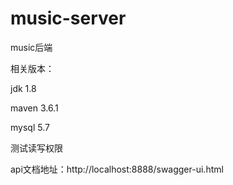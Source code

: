 # music-server
music后端

相关版本：

jdk 1.8

maven 3.6.1

mysql 5.7

测试读写权限

api文档地址：http://localhost:8888/swagger-ui.html